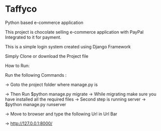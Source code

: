 # Taffyco
Python based e-commerce application

This project is chocolate selling e-commerce application with PayPal Integrated to it for payment.

This is a simple login system created using Django Framework

Simply Clone or download the Project file

How to Run:

Run the following Commands :

-> Goto the project folder where manage.py is 

-> Then Run $python manage.py migrate
-> While migrating make sure you have installed all the required files
-> Second step is running server
-> $python manage.py runserver

-> Move to browser and type the following Url in Url Bar

-> http://127.0.0.1:8000/